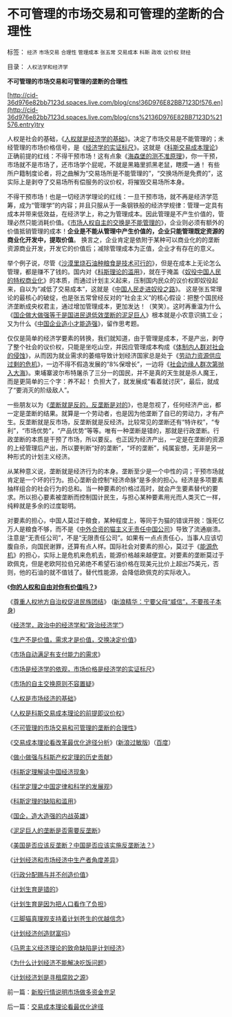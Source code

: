 # 不可管理的市场交易和可管理的垄断的合理性

标签： `经济` `市场交易` `合理性` `管理成本` `张五常` `交易成本` `科斯` `政改` `议价权` `财经` 

目录： `人权法学和经济学`

**不可管理的市场交易和可管理的垄断的合理性**

[http://cid-36d976e82bb7123d.spaces.live.com/blog/cns!36D976E82BB7123D!576.en](http://cid-36d976e82bb7123d.spaces.live.com/blog/cns%2136D976E82BB7123D%21576.entry)try

人权是社会的基础，《[人权就是经济学的基础](http://hi.baidu.com/darthchn/blog/item/0ec8e7de0337ec1a49540395.html)》。决定了市场交易是不能管理的；未经管理的市场价格信号，是《[经济学的实证标尺](../../../2009/2/3/市场，是经济学的依归，万能的观测标尺.md)》。这就是《[科斯交易成本理论](../../../2009/7/21/科斯定理解读中国经济现象.md)》正确前提的红线：不得干预市场！这有点象《[海森堡的测不准原理](../../../2007/9/6/股市是一个量子世界，符合测不准原理.md)》，你一干预，市场就不是市场了，还市场学个屁呢，不就是黑箱里抓黑老鼠，瞎摸一通！
有些所户籍制度论者，将之曲解为“交易场所是不能管理的”，“交换场所是免费的”，这实际上是剥夺了交易场所有偿服务的议价权，将摧毁交易场所本身。

不得干预市场！也是一切经济学理论的红线：一旦干预市场，就不再是经济学范筹，成为“管理学”的内容；并且只服从于一条钢铁般的经济学规律：管理一定具有成本并带来低效益，在经济学上，称之为管理成本。因此管理是不产生价值的，管理必然只能消耗价值。《[市场人权自主的交换是不能管理的](../../../2009/9/9/人权是科斯交易成本理论的前提即议价权.md)》，企业则必须有额外的价值抵销管理的成本！**企业是不能从管理中产生价值的，企业只能管理既定资源的商业化开发中，提取价值**。
换言之，企业肯定是依附于某种可以商业化的的垄断资源商业开发，开发它的价值后；减除管理成本为正值，企业才有存在的意义。

举个例子说，尽管《[沙漠里烧石油种粮食是技术可行的](../../../2009/1/11/能源代替日照直接转换为粮食的成本计算粮食极限价格.md)》，但是在成本上无论怎么管理，都是赚不了钱的。国内对《[科斯理论的滥用](../../../2009/7/22/科斯定理的缺陷和交易成本概念的滥用.md)》，就在于掩盖《[奴役中国人民的特权商业化](../../../2009/7/21/混水便于摸鱼，特权等于产权.md)》的本质，而通过计划主义起来，压制国内民众的议价权即奴役起来，自以为“减低了交易成本”，这就是《[中国人民走进奴役之路](../../../2009/7/23/哈耶克通向奴役之路富国强兵？.md)》。
这是张五常理论的最核心的破绽，也是张五常曾经反对的“社会主义”的核心假设：把整个国民经济垄断成央权君主，通过增加管理成本，更加发达！（笑笑）。这时再重温为什么《[国企做大做强等于是国进民退低效垄断的泥足巨人](../../../2009/7/22/泥足巨人的垄断是否需要反垄断.md)》根本就是小农意识搞工业；又为什么《[中国企业造小才能造强](../../../2009/7/21/做小做强与科斯产权定理的历史贡献.md)》，留作思考题。

仅仅是简单的经济学要素的转换，我们就知道，由于管理是成本，不是产出，剥夺了整个社会的议价权，只能是坐吃山空，并因应管理成本构成《[体制内人群对社会的侵蚀](../../../2009/7/30/黄宗羲定律之体制内特权对国民利益的侵蚀.md)》，从而因为就业需求的萎缩导致计划经济国家总是处于《[劳动力资源供应过剩的危机](../../../2009/5/22/人力资源生产相对过剩的危机.md)》，一边不得不假造发展的“8%保增长”，一边将《[社会边缘人群次第抛入大海](http://hi.baidu.com/darthchn/blog/item/ee678cfbe62e81819f514629.html)》。柬埔寨波尔布特屠杀了三分一的国民，并不是真的天生就是杀人魔王，而是更简单的三个字：养不起！
负担大了，就发展成“看着就讨厌”，最后，就成了“要消灭的阶级敌人”。

一些朋友以为《[垄断就是反的，反垄断是对的](../../../2009/7/23/美国是否应该反垄断？中国是否应该实施反垄断法？.md)》，也是忽视了，任何经济产出，都一定是垄断的结果。就算是一个劳动者，也是因为他垄断了自已的劳动力，才有产生。反垄断就是反市场，反垄断就是反经济。比较常见的垄断还有“特许权”，“专利”，“市场优势”，“产品优势”等等。唯有一种垄断是错的，那就是行政垄断。行政垄断的本质是干预了市场，所以要反。也正因为经济产出，一定是在垄断的资源的上经管理后产出，所以要判断“好的垄断”，“坏的垄断”，纯属妄想，无非是另一种形式的计划主义经济。

从某种意义说，垄断就是经济行为的本身。垄断至少是一个中性的词；干预市场就肯定是一个坏的行为。担心垄断会控制“经济命脉”是多余的担心。经济是多项要素抽样组合的社会行为的总和。当一种要素的价格过高时，就会产生要素替代的要求。所以担心要素被垄断而控制国计民生，与担心某种要素用光而人类灭亡一样，纯粹就是多余的过度聪明。

对要素的担心，中国人莫过于粮食，某种程度上，等同于为猫的错误开脱：饿死亿万人是粮食不够，而不是《[中外合资的猫主义无责任中国公司](../../../2009/6/26/马恩主义为什么适合移植入中国传统社会.md)》导致了流通崩溃。注意是“无责任公司”，不是“无限责任公司”。如果有一点点责任心，当事人应该切腹自杀，向国民谢罪，还算有点人样。国际社会对要素的担心，莫过于《[能源危机](../../../2009/1/14/能源危机之化石能源采之不完.md)》的担心，实际上是危机来危机去，能源价格越来越便宜。对要素的垄断莫过于欧佩克，但是老欧阿拉伯兄弟绝不希望石油价格在现美元比价上超出75美元，否则，他的石油的就不值钱了。替代性能源，会降低欧佩克的实际收入。

《**[**你的人权和自由对你有价值吗？**](../../../2009/9/8/人权和自由对你确实有价值吗？.md)**》

《[尊重人权地方自治权促进民族团结](http://darthvad.blog.sohu.com/131400241.html)》
([新浪精华：宁要父母“威信”，不要孩子本身](http://darthvad.blog.sohu.com/131400241.html))

《[经济学，政治中的经济学和“政治经济学”](../../../2009/9/9/经济学，政治中的经济学和“政治经济学”.md)》

《[生产不是价值，需求才是价值，交换决定价值](../../../2008/8/25/价值守恒定律：交换决定价值，政府采购与泡沫GDP.md)》

《[市场自动满足有支付能力的需求](../../../2009/2/1/市场自动满足人权自主的有能力的交换需求.md)》

《[市场是经济学的依观，市场价格是经济学的实证标尺](../../../2009/2/3/市场，是经济学的依归，万能的观测标尺.md)》

《[市场的自主交换原则不容置疑](../../../2009/2/5/市场经济的自由交换原则不容争辩.md)》

《[人权是市场经济的基础](../../../2009/2/5/市场经济的自由交换原则不容争辩.md)》

《[人权是科斯交易成本理论的前提即议价权](../../../2009/9/9/人权是科斯交易成本理论的前提即议价权.md)》

《[不可管理的市场交易和可管理的垄断的合理性](../../../2009/9/9/不可管理的市场交易和可管理的垄断的合理性.md)》

《[交易成本理论看改革最优化途径分析](http://darthvad.blog.sohu.com/131472635.html)》([新浪过敏版](../../../2009/9/9/交易成本理论看最优化途径.md))（[百度](http://hi.baidu.com/darthchn/blog/item/eb6003a012648f8247106485.html)）

《[做小做强与科斯产权定理的历史贡献](../../../2009/7/21/做小做强与科斯产权定理的历史贡献.md)》

《[科斯定理解读中国经济现象](../../../2009/7/21/科斯定理解读中国经济现象.md)》

《[科学定理之中国定律和科学的发展观](../../../2009/7/21/科斯定理之中国定律和科学的发展观.md)》

《[科斯定理的缺陷和滥用](../../../2009/7/22/科斯定理的缺陷和交易成本概念的滥用.md)》

《[国企，造大造强的内战英雄](../../../2009/7/22/国企是否造大造强的内宅英雄.md)》

《[泥足巨人的垄断是否需要反垄断](../../../2009/7/22/泥足巨人的垄断是否需要反垄断.md)》

《[美国是否应该反垄断？中国是否应该实施反垄断法？](../../../2009/7/23/美国是否应该反垄断？中国是否应该实施反垄断法？.md)》

《[计划经济和市场经济中生产者角度差异](../../../2009/1/22/计划经济和市场经济中的生产者角色差异.md)》

《[行政分配赐与并不创造价值](../../../2009/6/2/埋葬凯恩斯主义：盲人摸象的菲利普斯曲线.md)》

《[计划生育是错的](../../../2009/6/12/计划生育是错的.md)》

《[计划生育是因为把人口看作了负担](../../../2009/6/13/人口是负担吗？什么是生产的价值？.md)》

《[三脚猫真理观支持着计划苍生的优越信念](../../../2009/6/16/三脚猫真理观支持着计划苍生的优越信念.md)》

《[计划经济创造财富吗](../../../2009/6/19/计划经济创造财富吗？.md)》

《[马恩主义经济理论的致命缺陷是计划经济](../../../2009/6/25/马恩主义德国社会构想的缺陷在计划经济.md)》

《[为什么计划经济不能解决吃饭问题](../../../2009/8/4/计划经济的工业化为什么不能解决民以食为天.md)》

《[计划经济划是寻租腐败之源](../../../2009/8/14/计划经济的划拨是寻租腐败之源.md)》

前一篇：[新股行情说明市场做多资金充足](../../../2009/9/9/新股行情说明市场做多资金充足.md)

后一篇：[交易成本理论看最优化途径](../../../2009/9/9/交易成本理论看最优化途径.md)